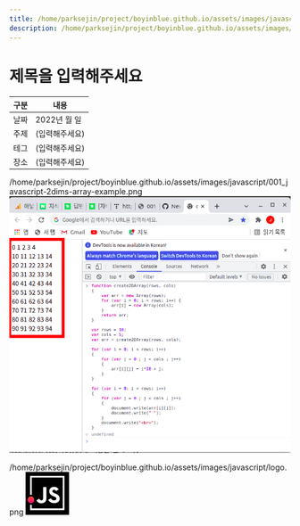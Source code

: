 ```yaml
---
title: /home/parksejin/project/boyinblue.github.io/assets/images/javascript
description: /home/parksejin/project/boyinblue.github.io/assets/images/javascript
---
```



제목을 입력해주세요
===


|구분|내용|
|---|---|
|날짜|2022년 월 일|
|주제|(입력해주세요)|
|테그|(입력해주세요)|
|장소|(입력해주세요)|


/home/parksejin/project/boyinblue.github.io/assets/images/javascript/001_javascript-2dims-array-example.png
![이미지](001_javascript-2dims-array-example.png)


/home/parksejin/project/boyinblue.github.io/assets/images/javascript/logo.png
![이미지](logo.png)


